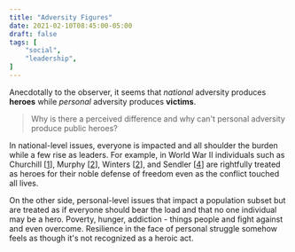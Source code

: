 ```yaml
---
title: "Adversity Figures"
date: 2021-02-10T08:45:00-05:00
draft: false
tags: [
	"social",
	"leadership",
]
---
```

Anecdotally to the observer, it seems that _national_ adversity produces **heroes** while _personal_ adversity produces **victims**.

> Why is there a perceived difference and why can't personal adversity produce public heroes?

In national-level issues, everyone is impacted and all shoulder the burden while a few rise as leaders. For example, in World War II individuals such as Churchill [[1](https://en.wikipedia.org/wiki/Winston_Churchill "Winston Churchill - Wikipedia")], Murphy [[2](https://en.wikipedia.org/wiki/Audie_Murphy "Audie Murphy - Wikipedia")], Winters [[2](https://en.wikipedia.org/wiki/Richard_Winters "Richard Winters - Wikipedia")], and Sendler [[4](https://en.wikipedia.org/wiki/Irena_Sendler "Irena Sendler")] are rightfully treated as heroes for their noble defense of freedom even as the conflict touched all lives.

On the other side, personal-level issues that impact a population subset but are treated as if everyone should bear the load and that no one individual may be a hero. Poverty, hunger, addiction - things people and fight against and even overcome. Resilience in the face of personal struggle somehow feels as though it's not recognized as a heroic act.